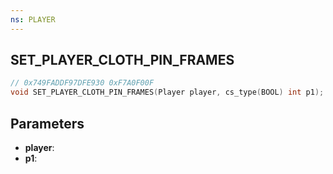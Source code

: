 ```yaml
---
ns: PLAYER
---
```

## SET_PLAYER_CLOTH_PIN_FRAMES

```c
// 0x749FADDF97DFE930 0xF7A0F00F
void SET_PLAYER_CLOTH_PIN_FRAMES(Player player, cs_type(BOOL) int p1);
```


## Parameters
* **player**: 
* **p1**: 

